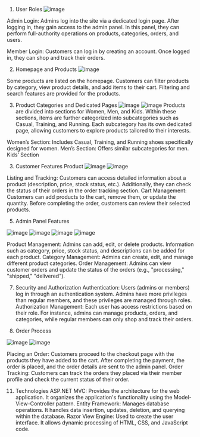 1. User Roles
![image](https://github.com/user-attachments/assets/84eedafe-fbf2-4148-a6af-17f3d3b596ef)

Admin Login: Admins log into the site via a dedicated login page. After logging in, they gain access to the admin panel. In this panel, they can perform full-authority operations on products, categories, orders, and users.

Member Login: Customers can log in by creating an account. Once logged in, they can shop and track their orders.



2. Homepage and Products
![image](https://github.com/user-attachments/assets/a7c13c6f-9f52-4ca6-a657-5fbaa1d5ea2a)


Some products are listed on the homepage.
Customers can filter products by category, view product details, and add items to their cart.
Filtering and search features are provided for the products.


3. Product Categories and Dedicated Pages
![image](https://github.com/user-attachments/assets/72f35bfc-d9d2-4909-8af6-a97c1ac41c51)
![image](https://github.com/user-attachments/assets/44ef0008-55ca-4c5d-a0e0-39c408371650)
Products are divided into sections for Women, Men, and Kids. Within these sections, items are further categorized into subcategories such as Casual, Training, and Running. Each subcategory has its own dedicated page, allowing customers to explore products tailored to their interests.


Women’s Section: Includes Casual, Training, and Running shoes specifically designed for women.
Men’s Section: Offers similar subcategories for men.
Kids’ Section

3. Customer Features Product
![image](https://github.com/user-attachments/assets/a0b8d089-938c-4310-848e-b52d525273f2)
![image](https://github.com/user-attachments/assets/a5361024-17d0-434f-b314-6ed63ff58e00)

Listing and Tracking: Customers can access detailed information about a product (description, price, stock status, etc.). Additionally, they can check the status of their orders in the order tracking section.
Cart Management: Customers can add products to the cart, remove them, or update the quantity. Before completing the order, customers can review their selected products.



5. Admin Panel Features

![image](https://github.com/user-attachments/assets/8bf00f21-e72e-4eb3-9ec8-15b0253583a3)
![image](https://github.com/user-attachments/assets/ba7dc188-7d36-47c2-8a01-4ca8d1a220da)
![image](https://github.com/user-attachments/assets/bc02a893-370b-438b-ad96-4574102adc8b)
![image](https://github.com/user-attachments/assets/d5e10ecf-c496-44e3-b642-37beb19eef3b)


Product Management: Admins can add, edit, or delete products. Information such as category, price, stock status, and descriptions can be added for each product.
Category Management: Admins can create, edit, and manage different product categories.
Order Management: Admins can view customer orders and update the status of the orders (e.g., "processing," "shipped," "delivered").


7. Security and Authorization
Authentication: Users (admins or members) log in through an authentication system. Admins have more privileges than regular members, and these privileges are managed through roles.
Authorization Management: Each user has access restrictions based on their role. For instance, admins can manage products, orders, and categories, while regular members can only shop and track their orders.


9. Order Process

![image](https://github.com/user-attachments/assets/ad50ba80-b4a9-4f88-bb7e-139a286046ef)
![image](https://github.com/user-attachments/assets/f609b871-bf8b-4c73-ae7a-acc826bef9ef)


Placing an Order: Customers proceed to the checkout page with the products they have added to the cart. After completing the payment, the order is placed, and the order details are sent to the admin panel.
Order Tracking: Customers can track the orders they placed via their member profile and check the current status of their order.


11. Technologies
ASP.NET MVC: Provides the architecture for the web application. It organizes the application's functionality using the Model-View-Controller pattern.
Entity Framework: Manages database operations. It handles data insertion, updates, deletion, and querying within the database.
Razor View Engine: Used to create the user interface. It allows dynamic processing of HTML, CSS, and JavaScript code.
